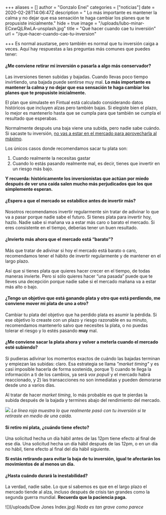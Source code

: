 +++
aliases = []
author = "Gonzalo Enei"
categories = ["noticias"]
date = 2020-02-28T14:06:47Z
description = " Lo más importante es mantener la calma y no dejar que esa sensación te haga cambiar los planes que te propusiste inicialmente."
hide = true
image = "/uploads/lubo-minar-ECxwQjLRwLA-unsplash.jpg"
title = "Qué hacer cuando cae tu inversión"
url = "/que-hacer-cuando-cae-tu-inversion"

+++
Es normal asustarse, pero también es normal que tu inversión caiga a veces. Aquí hay respuestas a las preguntas más comunes que puedes tener:

#### ¿Me conviene retirar mi inversión o pasarla a algo más conservador?

Las inversiones tienen subidas y bajadas. Cuando llevas poco tiempo invirtiendo, una bajada puede sentirse muy mal. **Lo más importante es mantener la calma y no dejar que esa sensación te haga cambiar los planes que te propusiste inicialmente.**

El plan que simulaste en Fintual está calculado considerando datos históricos que incluyen alzas pero también bajas. Si elegiste bien el plazo, lo mejor es mantenerlo hasta que se cumpla para que también se cumpla el resultado que esperabas.

Normalmente después una baja viene una subida, pero nadie sabe cuándo. Si sacaste tu inversión, [no vas a estar en el mercado para aprovecharla al máximo](https://edu.fintual.cl/p%C3%A9rdidas-de-corto-plazo-t%C3%B3mate-unos-minutos-y-lee-esto-e222b63f3939/).

Los únicos casos donde recomendamos sacar tu plata son:

1. Cuando realmente la necesitas gastar
2. Cuando lo estás pasando realmente mal, es decir, tienes que invertir en un riesgo más bajo.

**Y recuerda: históricamente los inversionistas que actúan por miedo después de ver una caída salen mucho más perjudicados que los que simplemente esperan.**

#### ¿Espero a que el mercado se estabilice antes de invertir más?

Nosotros recomendamos invertir regularmente sin tratar de adivinar lo que va a pasar porque nadie sabe el futuro. Si tienes plata para invertir hoy, hazlo. Nadie sabe si mañana va a estar más caro o barato el mercado. Si eres consistente en el tiempo, deberías tener un buen resultado.

#### ¿Invierto más ahora que el mercado está “barato”?

Más que tratar de adivinar si hoy el mercado está barato o caro, recomendamos tener el hábito de invertir regularmente y de mantener en el largo plazo.

Así que si tienes plata que quieres hacer crecer en el tiempo, de todas maneras invierte. Pero si sólo quieres hacer “una pasada” puede que te lleves una decepción porque nadie sabe si el mercado mañana va a estar más alto o bajo.

#### ¿Tengo un objetivo que está ganando plata y otro que está perdiendo, me conviene mover mi plata de uno a otro?

Cambiar tu plata del objetivo que ha perdido plata es asumir la pérdida. Si ese objetivo lo creaste con un plazo y riesgo razonable en su minuto, recomendamos mantenerlo salvo que necesites la plata, o no puedas tolerar el riesgo y lo estés pasando **muy** mal.

#### ¿Me conviene sacar la plata ahora y volver a meterla cuando el mercado esté subiendo?

Si pudieras adivinar los momentos exactos de cuándo las bajadas terminan y empiezan las subidas: claro. Esa estrategia se llama _"market timing"_ y es casi imposible hacerla de forma sostenida, porque 1) cuando te llega la información a ti de los cambios, ya será _vox populi_ y el mercado habrá reaccionado, y 2) las transacciones no son inmediatas y pueden demorarse desde uno a varios días.

Al tratar de hacer _market timing_, lo más probable es que te pierdas la subida después de la bajada y termines abajo del rendimiento del mercado.

![](/uploads/pérdidas-de-c6329.png)
_La línea roja muestra lo que realmente pasó con tu inversión si te retiraste en medio de una caída._

#### Si retiro mi plata, ¿cuándo tiene efecto?

Una solicitud hecha un día hábil antes de las 12pm tiene efecto al final de ese día. Una solicitud hecha un día hábil después de las 12pm, o en un día no hábil, tiene efecto al final del día hábil siguiente.

**Si estás retirando para evitar la baja de tu inversión, igual te afectarán los movimientos de al menos un día.**

#### ¿Hasta cuándo durará la inestabilidad?

La verdad, nadie sabe. Lo que sí sabemos es que en el largo plazo el mercado tiende al alza, incluso después de crisis tan grandes como la segunda guerra mundial. **Recuerda que la paciencia paga.**

![](/uploads/Dow Jones Index.jpg)
_Nada es tan grave como parece_